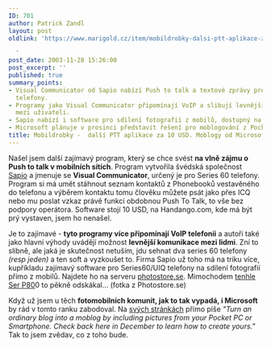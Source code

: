```yaml
---
ID: 701
author: Patrick Zandl
layout: post
oldlink: 'https://www.marigold.cz/item/mobildrobky-dalsi-ptt-aplikace-za-10-usd-moblogy-od-microsoftu

  '
post_date: 2003-11-28 15:26:00
post_excerpt: ''
published: true
summary_points:
- Visual Communicator od Sapio nabízí Push to talk a textové zprávy pro Series 60
  telefony.
- Programy jako Visual Communicator připomínají VoIP a slibují levnější komunikaci
  mezi uživateli.
- Sapio nabízí i software pro sdílení fotografií z mobilů, dostupný na photostore.se.
- Microsoft plánuje v prosinci představit řešení pro moblogování z Pocket PC a Smartphone.
title: Mobildrobky -  další PTT aplikace za 10 USD. Moblogy od Microsoftu
---
```


<p>
Našel jsem další zajímavý program, který se chce svést <STRONG>na vlně zájmu o Push to talk v mobilních sítích</STRONG>. Program vytvořila švédská společnost <A href="http://www.sapio.se/" target=_blank>Sapio</A> a jmenuje se <STRONG>Visual Communicator</STRONG>, určený je pro Series 60 telefony. Program si má umět stáhnout seznam kontaktů z Phonebooků vestavěného do telefonu a výběrem kontaktu tomu člověku můžete psát jako přes ICQ nebo mu poslat vzkaz právě funkcí obdobnou Push To Talk, to vše bez podpory operátora. Software stojí 10 USD, na Handango.com, kde má být prý vystaven, jsem ho nenašel. </p>

<p>
Je to zajímavé - <STRONG>tyto programy více připomínají VoIP telefonii</STRONG> a autoři také jako hlavní výhody uvádějí možnost <STRONG>levnější komunikace mezi lidmi</STRONG>. Zní to slibně, ale jaká je skutečnost netuším, jdu sehnat dva series 60 telefony <EM>(resp jeden)</EM> a ten soft a vyzkoušet to. Firma Sapio už toho má na triku více, kupříkladu zajímavý software pro Series60/UIQ telefony na sdílení fotografií přímo z mobilů. Najdete ho na serveru <A href="http://www.photostore.se/" target=_blank>photostore.se</A>. Mimochodem <A href="http://www.photostore.se/index.php?category=Funny%20Pics&amp;showpicid=7152" target=_blank>tenhle Ser P80</A>0 to pěkně odskákal... (fotka z Photostore.se)</p>

<p>
Když už jsem u těch <STRONG>fotomobilních komunit, jak to tak vypadá, i Microsoft</STRONG> by rád v tomto ranku zabodoval. Na <A href="http://www.microsoft.com/windowsmobile/resources/communities/default.mspx" target=_blank>svých stránkách</A> přímo píše<EM> "Turn an ordinary blog into a moblog by including pictures from your Pocket PC or Smartphone. Check back here in December to learn how to create yours."</EM> Tak to jsem zvědav, co z toho bude. </p>